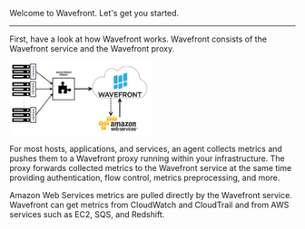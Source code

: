<div class="container-fluid">
<div class="row">
<p class="lead">Welcome to Wavefront. Let's get you started.</p>
<hr/>
</div>
<div>
<p>First, have a look at how Wavefront works. Wavefront consists of the Wavefront service and the Wavefront proxy.</p>

<img src="images/wavefront_architecture.png" alt="Wavefront architecture" style="display:block;width:50%;max-width:1000"></img>

<p>For most hosts, applications, and services, an agent collects metrics and pushes them to a Wavefront proxy running within your infrastructure. The proxy forwards collected metrics to the Wavefront service at the same time providing authentication, flow control, metrics preprocessing, and more.</p>

<p>Amazon Web Services metrics are pulled directly by the Wavefront service. Wavefront can get metrics from CloudWatch and CloudTrail and from AWS services such as EC2, SQS, and Redshift.</p>
</div>
</div>  
</div>
